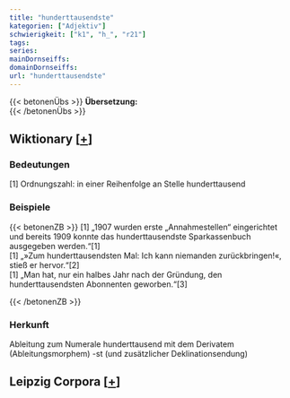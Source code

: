 ```yaml
---
title: "hunderttausendste"
kategorien: ["Adjektiv"]
schwierigkeit: ["k1", "h_", "r21"]
tags:
series:
mainDornseiffs:
domainDornseiffs:
url: "hunderttausendste"
---
```


{{< betonenÜbs >}}
**Übersetzung:**  
{{< /betonenÜbs >}}

## Wiktionary [[+](https://de.wiktionary.org/wiki/hunderttausendste)]

### Bedeutungen
[1] Ordnungszahl: in einer Reihenfolge an Stelle hunderttausend  

### Beispiele
{{< betonenZB >}}
[1] „1907 wurden erste „Annahmestellen“ eingerichtet und bereits 1909 konnte das hunderttausendste Sparkassenbuch ausgegeben werden.“[1]  
[1] „»Zum hunderttausendsten Mal: Ich kann niemanden zurückbringen!«, stieß er hervor.“[2]  
[1] „Man hat, nur ein halbes Jahr nach der Gründung, den hunderttausendsten Abonnenten geworben.“[3]  

{{< /betonenZB >}}
### Herkunft
Ableitung zum Numerale hunderttausend mit dem Derivatem (Ableitungsmorphem) -st (und zusätzlicher Deklinationsendung)  


## Leipzig Corpora [[+](https://corpora.uni-leipzig.de/en/res?word=hunderttausendste&corpusId=deu_newscrawl-public_2018)]

